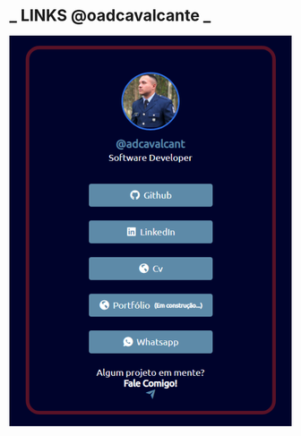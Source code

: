 # _ LINKS @oadcavalcante _

![](https://github.com/oadcavalcante/links-oadcavalcante/blob/main/assets/screnshot.png)
